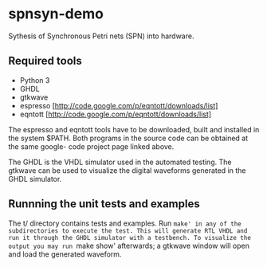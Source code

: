 spnsyn-demo
===========

Sythesis of Synchronous Petri nets (SPN) into hardware.

Required tools
----------------

* Python 3
* GHDL
* gtkwave
* espresso [http://code.google.com/p/eqntott/downloads/list]
* eqntott [http://code.google.com/p/eqntott/downloads/list]

The espresso and eqntott tools have to be downloaded, built and installed in the system $PATH. 
Both programs in the source code can be obtained at the same google-
code project page linked above.

The GHDL is the VHDL simulator used in the automated testing. The gtkwave can be used to visualize
the digital waveforms generated in the GHDL simulator.



Runnning the unit tests and examples
--------------------------------------

The t/ directory contains tests and examples. Run `make' in any of the subdirectories to execute the
test. This will generate RTL VHDL and run it through the GHDL simulator with a testbench. To
visualize the output you may run `make show' afterwards; a gtkwave window will open and load the
generated waveform.

